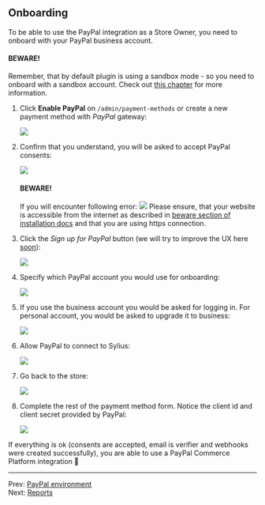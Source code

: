 ## Onboarding

To be able to use the PayPal integration as a Store Owner, you need to onboard with your PayPal business account.

#### BEWARE!

Remember, that by default plugin is using a sandbox mode - so you need to onboard with a sandbox account.
Check out [this chapter](sandbox-vs-live.md) for more information.

1. Click **Enable PayPal** on `/admin/payment-methods` or create a new payment method with _PayPal_ gateway:

    ![](onboarding/step1.png)

1. Confirm that you understand, you will be asked to accept PayPal consents:

    ![](onboarding/step2.png)
    
    #### BEWARE!

    If you will encounter following error:
    ![](onboarding/http-error.png)
    Please ensure, that your website is accessible from the internet as described in [beware section of installation docs](installation.md#beware)
    and that you are using https connection.

1. Click the _Sign up for PayPal_ button (we will try to improve the UX here [soon](https://github.com/Sylius/PayPalPlugin/issues/114)):

    ![](onboarding/step3.png)
    
1. Specify which PayPal account you would use for onboarding:

    ![](onboarding/step4.png)
    
1. If you use the business account you would be asked for logging in. For personal account, you would be asked to upgrade it to business:

    ![](onboarding/step5.png)
    
1. Allow PayPal to connect to Sylius:

    ![](onboarding/step6.png)
    
1. Go back to the store:

    ![](onboarding/step7.png)
    
1. Complete the rest of the payment method form. Notice the client id and client secret provided by PayPal:

    ![](onboarding/step8.png)
    
If everything is ok (consents are accepted, email is verifier and webhooks were created successfully), you are able
to use a PayPal Commerce Platform integration 🎉

---

Prev: [PayPal environment](sandbox-vs-live.md)  
Next: [Reports](reports.md)
